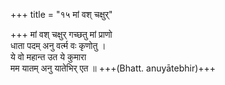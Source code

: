 +++
title = "१५ मां वश् चक्षुर्"

+++
मां वश् चक्षुर् गच्छतु मां प्राणो  
धाता पदम् अनु वर्त्म वः कृणोतु ।  
ये वो महान्त उत ये कुमारा  
मम यातम् अनु यातेभिर् एत ॥ +++(Bhatt. anuyātebhir)+++